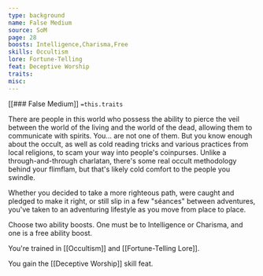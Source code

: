 ```yaml
---
type: background
name: False Medium 
source: SoM
page: 28
boosts: Intelligence,Charisma,Free
skills: Occultism
lore: Fortune-Telling
feat: Deceptive Worship
traits: 
misc: 
---
```


[[### False Medium]]
`=this.traits`


There are people in this world who possess the ability to pierce the veil between the world of the living and the world of the dead, allowing them to communicate with spirits. You... are not one of them. But you know enough about the occult, as well as cold reading tricks and various practices from local religions, to scam your way into people's coinpurses. Unlike a through-and-through charlatan, there's some real occult methodology behind your flimflam, but that's likely cold comfort to the people you swindle.

Whether you decided to take a more righteous path, were caught and pledged to make it right, or still slip in a few "séances" between adventures, you've taken to an adventuring lifestyle as you move from place to place.

Choose two ability boosts. One must be to Intelligence or Charisma, and one is a free ability boost.

You're trained in [[Occultism]] and [[Fortune-Telling Lore]].

You gain the [[Deceptive Worship]] skill feat.

